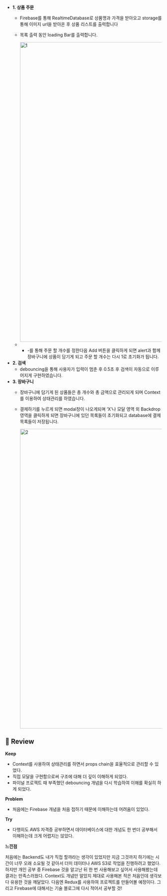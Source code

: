 - **1. 상품 주문**
    - Firebase를 통해 RealtimeDatabase로 상품명과 가격을 받아오고 storage를 통해 이미지 url을  받아온 후 상품 리스트를 출력합니다
    - 목록 출력 동안 loading Bar를 출력합니다.
 
        <img width="960" alt="1" src="https://github.com/taegeun1111/green-salady/assets/122959190/ea90ae6f-35e2-419a-9253-79f52d16daa8">

        
    - + -를 통해 주문 할 개수를 정한다음 Add 버튼을 클릭하게 되면 alert과 함께 장바구니에 상품이 담기게 되고 주문 할 개수는 다시 1로 초기화가 됩니다.
- **2. 검색**
    - debouncing을 통해 사용자가 입력이 멈춘 후 0.5초 후 검색이 자동으로 이루어지게 구현하였습니다.
- **3. 장바구니**
    - 장바구니에 담기게 된 상품들은 총 개수와 총 금액으로 관리되게 되며 Context를 이용하여 상태관리를 하였습니다.
    - 결제하기를 누르게 되면 modal창이 나오게되며 ‘X’나 모달 영역 외 Backdrop영역을 클릭하게 되면 장바구니에 있던 목록들이 초기화되고 database에 결제 목록들이 저장됩니다.
     
        <img width="960" alt="2" src="https://github.com/taegeun1111/green-salady/assets/122959190/0bb0c66f-318f-4a84-9ac6-687cc9abffe3">
        

## 📌 Review

**Keep**

- Context를 사용하여 상태관리를 하면서 props chain을 효율적으로 관리할 수 있었다.
- 직접 모달을 구현함으로써 구조에 대해 더 깊이 이해하게 되었다.
- 파이널 프로젝트 때 부족했던 debouncing 개념을 다시 학습하여 이해를 확실히 하게 되었다.

**Problem**

- 처음에는 Firebase 개념을 처음 접하기 때문에 이해하는데 어려움이 있었다.

**Try**

- 다행히도 AWS 자격증 공부하면서 데이터베이스에 대한 개념도 한 번더 공부해서 이해하는데 크게 어렵지는 않았다.

**느낀점**

처음에는 Backend도 내가 직접 할까라는 생각이 있었지만 지금 그것까지 하기에는 시간이 너무 오래 소요될 것 같아서 더미 데이터나 AWS S3로 작업을 진행하려고 했었다. 하지만 개인 공부 중  Firebase 것을 알고난 뒤 한 번 사용해보고 싶어서 사용해봤는데 결과는 만족스러웠다. Context도 개념만 알았지 제대로 사용해본 적은 처음인데 생각보다 유용한 것을 깨달았다. 다음엔 Redux를 사용하여 프로젝트를 만들어볼 예정이다. 그리고 Firebase에 대해서는 기술 블로그에 다시 적어서 공부할 것!

